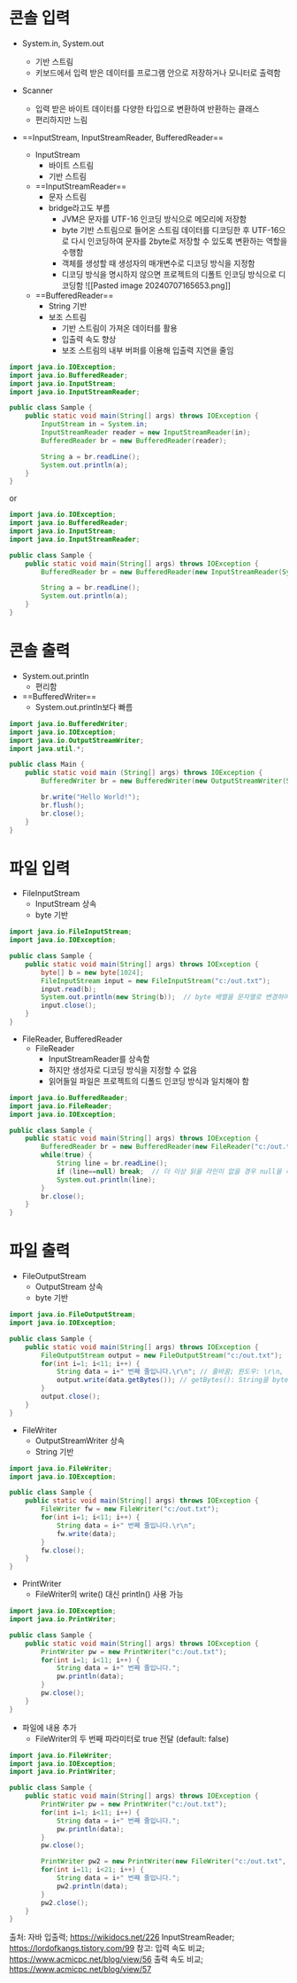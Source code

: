 # 콘솔 입력
- System.in, System.out
	- 기반 스트림
	- 키보드에서 입력 받은 데이터를 프로그램 안으로 저장하거나 모니터로 출력함
- Scanner
	- 입력 받은 바이트 데이터를 다양한 타입으로 변환하여 반환하는 클래스
	- 편리하지만 느림

- ==InputStream, InputStreamReader, BufferedReader==
	- InputStream
		- 바이트 스트림
		- 기반 스트림
	- ==InputStreamReader==
		- 문자 스트림
		- bridge라고도 부름
			- JVM은 문자를 UTF-16 인코딩 방식으로 메모리에 저장함
			- byte 기반 스트림으로 들어온 스트림 데이터를 디코딩한 후 UTF-16으로 다시 인코딩하여 문자를 2byte로 저장할 수 있도록 변환하는 역할을 수행함
			- 객체를 생성할 때 생성자의 매개변수로 디코딩 방식을 지정함
			- 디코딩 방식을 명시하지 않으면 프로젝트의 디폴트 인코딩 방식으로 디코딩함
				![[Pasted image 20240707165653.png]]
	- ==BufferedReader==
		- String 기반
		- 보조 스트림
			- 기반 스트림이 가져온 데이터를 활용
			- 입출력 속도 향상
			- 보조 스트림의 내부 버퍼를 이용해 입출력 지연을 줄임
```java
import java.io.IOException;
import java.io.BufferedReader;
import java.io.InputStream;
import java.io.InputStreamReader;

public class Sample {
    public static void main(String[] args) throws IOException {
        InputStream in = System.in;
        InputStreamReader reader = new InputStreamReader(in);
        BufferedReader br = new BufferedReader(reader);

        String a = br.readLine();
        System.out.println(a);
    }
}
```

or

```java
import java.io.IOException;
import java.io.BufferedReader;
import java.io.InputStream;
import java.io.InputStreamReader;

public class Sample {
    public static void main(String[] args) throws IOException {
        BufferedReader br = new BufferedReader(new InputStreamReader(System.in));

        String a = br.readLine();
        System.out.println(a);
    }
}
```

# 콘솔 출력
- System.out.println
	- 편리함
- ==BufferedWriter==
	- System.out.println보다 빠름
```java
import java.io.BufferedWriter;
import java.io.IOException;
import java.io.OutputStreamWriter;
import java.util.*;

public class Main {
    public static void main (String[] args) throws IOException {
        BufferedWriter br = new BufferedWriter(new OutputStreamWriter(System.out));

        br.write("Hello World!");
        br.flush();
        br.close();
    }
}
```

# 파일 입력
- FileInputStream
	- InputStream 상속
	- byte 기반
```java
import java.io.FileInputStream;
import java.io.IOException;

public class Sample {
    public static void main(String[] args) throws IOException {
        byte[] b = new byte[1024];
        FileInputStream input = new FileInputStream("c:/out.txt");
        input.read(b);
        System.out.println(new String(b));  // byte 배열을 문자열로 변경하여 출력
        input.close();
    }
}
```

- FileReader, BufferedReader
	- FileReader
		- InputStreamReader를 상속함
		- 하지만 생성자로 디코딩 방식을 지정할 수 없음
		- 읽어들일 파일은 프로젝트의 디폴드 인코딩 방식과 일치해야 함
```java
import java.io.BufferedReader;
import java.io.FileReader;
import java.io.IOException;

public class Sample {
    public static void main(String[] args) throws IOException {
        BufferedReader br = new BufferedReader(new FileReader("c:/out.txt"));
        while(true) {
            String line = br.readLine();
            if (line==null) break;  // 더 이상 읽을 라인이 없을 경우 null을 리턴
            System.out.println(line);
        }
        br.close();
    }
}
```

# 파일 출력
- FileOutputStream
	- OutputStream 상속
	- byte 기반
```java
import java.io.FileOutputStream;
import java.io.IOException;

public class Sample {
    public static void main(String[] args) throws IOException {
        FileOutputStream output = new FileOutputStream("c:/out.txt");
        for(int i=1; i<11; i++) {
            String data = i+" 번째 줄입니다.\r\n"; // 줄바꿈; 윈도우: \r\n, 유닉스: \n
            output.write(data.getBytes()); // getBytes(): String을 byte 배열로 바꿔줌
        }
        output.close();
    }
}
```

- FileWriter
	- OutputStreamWriter 상속
	- String 기반
```java
import java.io.FileWriter;
import java.io.IOException;

public class Sample {
    public static void main(String[] args) throws IOException {
        FileWriter fw = new FileWriter("c:/out.txt");
        for(int i=1; i<11; i++) {
            String data = i+" 번째 줄입니다.\r\n";
            fw.write(data);
        }
        fw.close();
    }
}
```

- PrintWriter
	- FileWriter의 write() 대신 println() 사용 가능
```java
import java.io.IOException;
import java.io.PrintWriter;

public class Sample {
    public static void main(String[] args) throws IOException {
        PrintWriter pw = new PrintWriter("c:/out.txt");
        for(int i=1; i<11; i++) {
            String data = i+" 번째 줄입니다.";
            pw.println(data);
        }
        pw.close();
    }
}
```

- 파일에 내용 추가
	- FileWriter의 두 번째 파라미터로 true 전달 (default: false)
```java
import java.io.FileWriter;
import java.io.IOException;
import java.io.PrintWriter;

public class Sample {
    public static void main(String[] args) throws IOException {
        PrintWriter pw = new PrintWriter("c:/out.txt");
        for(int i=1; i<11; i++) {
            String data = i+" 번째 줄입니다.";
            pw.println(data);
        }
        pw.close();

        PrintWriter pw2 = new PrintWriter(new FileWriter("c:/out.txt", true));
        for(int i=11; i<21; i++) {
            String data = i+" 번째 줄입니다.";
            pw2.println(data);
        }
        pw2.close();
    }
}
```

출처:
자바 입출력; https://wikidocs.net/226
InputStreamReader; https://lordofkangs.tistory.com/99
참고:
입력 속도 비교; https://www.acmicpc.net/blog/view/56
출력 속도 비교; https://www.acmicpc.net/blog/view/57
